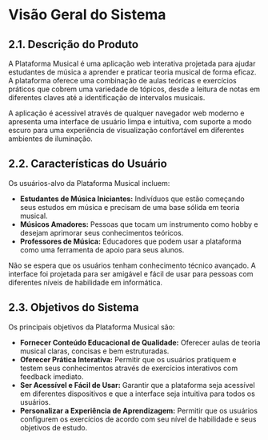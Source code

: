 # Visão Geral do Sistema

## 2.1. Descrição do Produto

A Plataforma Musical é uma aplicação web interativa projetada para ajudar estudantes de música a aprender e praticar teoria musical de forma eficaz. A plataforma oferece uma combinação de aulas teóricas e exercícios práticos que cobrem uma variedade de tópicos, desde a leitura de notas em diferentes claves até a identificação de intervalos musicais.

A aplicação é acessível através de qualquer navegador web moderno e apresenta uma interface de usuário limpa e intuitiva, com suporte a modo escuro para uma experiência de visualização confortável em diferentes ambientes de iluminação.

## 2.2. Características do Usuário

Os usuários-alvo da Plataforma Musical incluem:

*   **Estudantes de Música Iniciantes:** Indivíduos que estão começando seus estudos em música e precisam de uma base sólida em teoria musical.
*   **Músicos Amadores:** Pessoas que tocam um instrumento como hobby e desejam aprimorar seus conhecimentos teóricos.
*   **Professores de Música:** Educadores que podem usar a plataforma como uma ferramenta de apoio para seus alunos.

Não se espera que os usuários tenham conhecimento técnico avançado. A interface foi projetada para ser amigável e fácil de usar para pessoas com diferentes níveis de habilidade em informática.

## 2.3. Objetivos do Sistema

Os principais objetivos da Plataforma Musical são:

*   **Fornecer Conteúdo Educacional de Qualidade:** Oferecer aulas de teoria musical claras, concisas e bem estruturadas.
*   **Oferecer Prática Interativa:** Permitir que os usuários pratiquem e testem seus conhecimentos através de exercícios interativos com feedback imediato.
*   **Ser Acessível e Fácil de Usar:** Garantir que a plataforma seja acessível em diferentes dispositivos e que a interface seja intuitiva para todos os usuários.
*   **Personalizar a Experiência de Aprendizagem:** Permitir que os usuários configurem os exercícios de acordo com seu nível de habilidade e seus objetivos de estudo.

